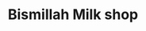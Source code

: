 ---
title: "Bismillah Milk shop"
url: /karachi/bismillah-milk-shop-shop-no-12-rufi-center-block-13d-2-block-13-d-2-gulshan-e-iqbal-karachi/
shop: Milch
---